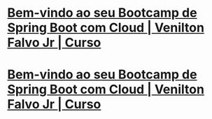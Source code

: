 # [Bem-vindo ao seu Bootcamp de Spring Boot com Cloud | Venilton Falvo Jr | Curso](https://web.dio.me/course/bem-vindo-ao-seu-bootcamp-de-spring-boot-com-cloud/learning/9a984401-5140-458e-a2b2-ee1a8d97cff9)

# [Bem-vindo ao seu Bootcamp de Spring Boot com Cloud | Venilton Falvo Jr | Curso](https://www.youtube.com/playlist?list=PLUFkgDlXfnjtgU-luQTcsmhiuzdj6BcZ5)
